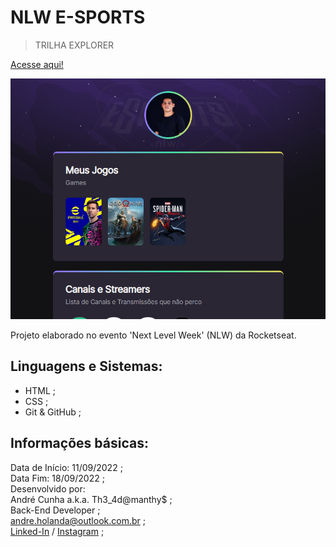 # <nlw/> NLW E-SPORTS

> TRILHA EXPLORER

[Acesse aqui!]()

![Preview](./Config/preview.png)

Projeto elaborado no evento 'Next Level Week' (NLW) da Rocketseat.

## Linguagens e Sistemas:

- HTML ;
- CSS ;
- Git & GitHub ;

## Informações básicas:

Data de Início: 11/09/2022 ; \
Data Fim: 18/09/2022 ; \
Desenvolvido por: \
André Cunha a.k.a. Th3_4d@manthy$ ;\
Back-End Developer ;\
andre.holanda@outlook.com.br ;\
[Linked-In](https://www.linkedin.com/in/andreholanda90) / [Instagram](https://www.instagram.com/andreholanda_) ;